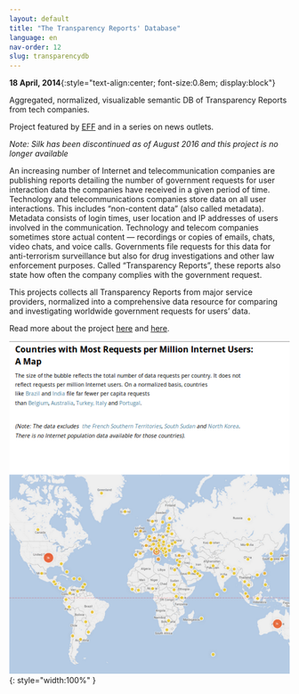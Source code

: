 ```yaml
---
layout: default
title: "The Transparency Reports' Database"
language: en
nav-order: 12
slug: transparencydb
---
```

**18 April, 2014**{:style="text-align:center; font-size:0.8em; display:block"}
   
Aggregated, normalized, visualizable semantic DB of Transparency Reports from tech companies.
 
Project featured by [EFF](https://www.eff.org/press/releases/which-tech-companies-help-protect-you-government-data-demands) and in a series on news outlets.

*Note: Silk has been discontinued as of August 2016 and this project is no longer available*

An increasing number of Internet and telecommunication companies are publishing reports detailing the number of government requests for user interaction data the companies have received in a given period of time. Technology and telecommunications companies store data on all user interactions. This includes “non-content data” (also called metadata). Metadata consists of login times, user location and IP addresses of users involved in the communication. Technology and telecom companies sometimes store actual content — recordings or copies of emails, chats, video chats, and voice calls. Governments file requests for this data for anti-terrorism surveillance but also for drug investigations and other law enforcement purposes. Called “Transparency Reports”, these reports also state how often the company complies with the government request.

This projects collects all Transparency Reports from major service providers, normalized into a comprehensive data resource for comparing and investigating worldwide government requests for users’ data.

Read more about the project [here](http://blog.silk.co/post/85834231659/introducing-the-worlds-most-comprehensive) and [here](http://blog.silk.co/post/86311104497/why-we-need-a-standardized-transparency-reports).   
   
   

![alt text](/img/works/transparency-db.png "Transparency Reports Map"){: style="width:100%" }